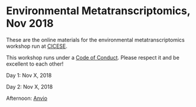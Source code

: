 Environmental Metatranscriptomics, Nov 2018 
======

These are the online materials for the environmental metatranscriptomics workshop run at [CICESE](https://www.cicese.edu.mx/).

This workshop runs under a [Code of Conduct](code-of-conduct.md). Please respect it and be excellent to each other!

Day 1: Nov X, 2018


Day 2: Nov X, 2018



Afternoon: [Anvio](anvio.md)

